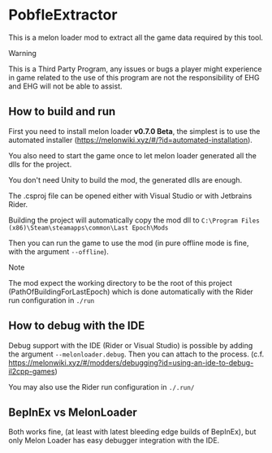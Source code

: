 ﻿# PobfleExtractor

This is a melon loader mod to extract all the game data required by this tool.

> [!WARNING]
> This is a Third Party Program, any issues or bugs a player might experience in game related to the use of this program
> are not the responsibility of EHG and EHG will not be able to assist.

## How to build and run

First you need to install melon loader **v0.7.0 Beta**, the simplest is to use the automated
installer (https://melonwiki.xyz/#/?id=automated-installation).

You also need to start the game once to let melon loader generated all the dlls for the project.

You don't need Unity to build the mod, the generated dlls are enough.

The .csproj file can be opened either with Visual Studio or with Jetbrains Rider.

Building the project will automatically copy the mod dll to
`C:\Program Files (x86)\Steam\steamapps\common\Last Epoch\Mods`

Then you can run the game to use the mod (in pure offline mode is fine, with the argument `--offline`).

> [!NOTE]
> The mod expect the working directory to be the root of this project (PathOfBuildingForLastEpoch) which is done
> automatically with the Rider run configuration in `./run`

## How to debug with the IDE

Debug support with the IDE (Rider or Visual Studio) is possible by adding the argument `--melonloader.debug`. Then you
can attach to the process. (c.f. https://melonwiki.xyz/#/modders/debugging?id=using-an-ide-to-debug-il2cpp-games)

You may also use the Rider run configuration in `./.run/`

## BepInEx vs MelonLoader

Both works fine, (at least with latest bleeding edge builds of BepInEx), but only Melon Loader has easy debugger
integration with the IDE.